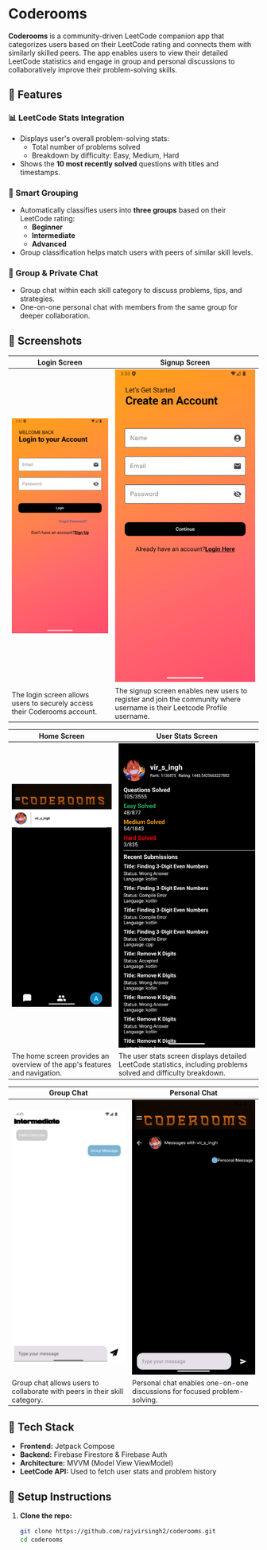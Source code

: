 # Coderooms

**Coderooms** is a community-driven LeetCode companion app that categorizes users based on their LeetCode rating and connects them with similarly skilled peers. The app enables users to view their detailed LeetCode statistics and engage in group and personal discussions to collaboratively improve their problem-solving skills.

## 🚀 Features

### 📊 LeetCode Stats Integration
- Displays user's overall problem-solving stats:
  - Total number of problems solved
  - Breakdown by difficulty: Easy, Medium, Hard
- Shows the **10 most recently solved** questions with titles and timestamps.

### 🧠 Smart Grouping
- Automatically classifies users into **three groups** based on their LeetCode rating:
  - **Beginner**
  - **Intermediate**
  - **Advanced**
- Group classification helps match users with peers of similar skill levels.

### 💬 Group & Private Chat
- Group chat within each skill category to discuss problems, tips, and strategies.
- One-on-one personal chat with members from the same group for deeper collaboration.

## 📸 Screenshots

| **Login Screen** | **Signup Screen** |
|-------------------|-------------------|
| ![Login Screen](assets/screens/login_screen.png) | ![Signup Screen](assets/screens/signup_screen.png) |
| The login screen allows users to securely access their Coderooms account. | The signup screen enables new users to register and join the community where username is their Leetcode Profile username. |

| **Home Screen** | **User Stats Screen** |
|------------------|-----------------------|
| ![Home Screen](assets/screens/home_screen.png) | ![User Stats Screen](assets/screens/user_stats_screen.png) |
| The home screen provides an overview of the app's features and navigation. | The user stats screen displays detailed LeetCode statistics, including problems solved and difficulty breakdown. |

| **Group Chat** | **Personal Chat** |
|----------------|-------------------|
| ![Group Chat](assets/screens/group_chat.png) | ![Personal Chat](assets/screens/personal_chat.png) |
| Group chat allows users to collaborate with peers in their skill category. | Personal chat enables one-on-one discussions for focused problem-solving. |

## 🧱 Tech Stack

- **Frontend:** Jetpack Compose
- **Backend:** Firebase Firestore & Firebase Auth
- **Architecture:** MVVM (Model View ViewModel)
- **LeetCode API:** Used to fetch user stats and problem history

## 🔧 Setup Instructions

1. **Clone the repo:**
   ```bash
   git clone https://github.com/rajvirsingh2/coderooms.git
   cd coderooms
